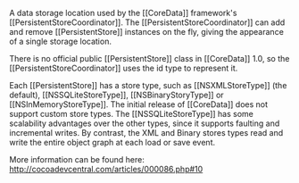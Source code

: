 A data storage location used by the [[CoreData]] framework's [[PersistentStoreCoordinator]]. The [[PersistentStoreCoordinator]] can add and remove [[PersistentStore]] instances on the fly, giving the appearance of a single storage location.

There is no official public [[PersistentStore]] class in [[CoreData]] 1.0, so the [[PersistentStoreCoordinator]] uses the id type to represent it.

Each [[PersistentStore]] has a store type, such as [[NSXMLStoreType]] (the default), [[NSSQLiteStoreType]], [[NSBinaryStoryType]] or [[NSInMemoryStoreType]]. The initial release of [[CoreData]] does not support custom store types. The [[NSSQLiteStoreType]] has some scalability advantages over the other types, since it supports faulting and incremental writes. By contrast, the XML and Binary stores types read and write the entire object graph at each load or save event.

More information can be found here:
http://cocoadevcentral.com/articles/000086.php#10